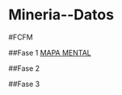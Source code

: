 # Mineria--Datos
#FCFM

##Fase 1
[MAPA MENTAL](https://github.com/JavIer-SS/Mineria--Datos/blob/main/MapaMental_1_1723152.pdf)

##Fase 2


##Fase 3
